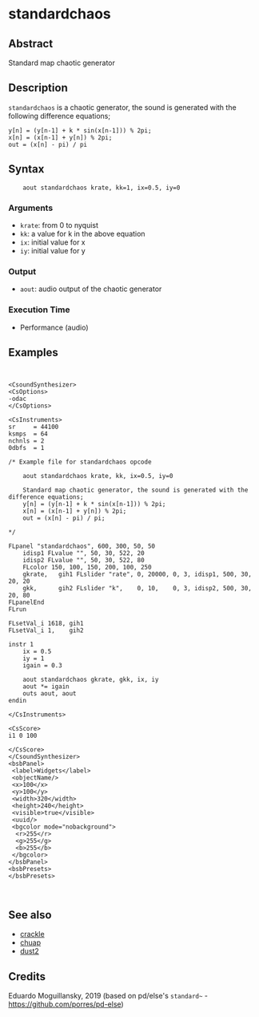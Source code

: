 # standardchaos

## Abstract

Standard map chaotic generator

## Description

`standardchaos` is a chaotic generator, the sound is generated with 
the following difference equations;

    y[n] = (y[n-1] + k * sin(x[n-1])) % 2pi;
    x[n] = (x[n-1] + y[n]) % 2pi;
    out = (x[n] - pi) / pi
    

## Syntax

```csound
    aout standardchaos krate, kk=1, ix=0.5, iy=0
```
    
### Arguments

* `krate`: from 0 to nyquist
* `kk`: a value for k in the above equation
* `ix`: initial value for x
* `iy`: initial value for y

### Output

* `aout`: audio output of the chaotic generator

### Execution Time

* Performance (audio)

## Examples

```csound


<CsoundSynthesizer>
<CsOptions>
-odac           
</CsOptions>

<CsInstruments>
sr     = 44100
ksmps  = 64
nchnls = 2
0dbfs  = 1

/* Example file for standardchaos opcode

	aout standardchaos krate, kk, ix=0.5, iy=0
	
	Standard map chaotic generator, the sound is generated with the difference equations;
    y[n] = (y[n-1] + k * sin(x[n-1])) % 2pi;
    x[n] = (x[n-1] + y[n]) % 2pi;
    out = (x[n] - pi) / pi;

*/

FLpanel "standardchaos", 600, 300, 50, 50
	idisp1 FLvalue "", 50, 30, 522, 20
	idisp2 FLvalue "", 50, 30, 522, 80
	FLcolor 150, 100, 150, 200, 100, 250
	gkrate,   gih1 FLslider "rate", 0, 20000, 0, 3, idisp1, 500, 30, 20, 20
	gkk,      gih2 FLslider "k",    0, 10,    0, 3, idisp2, 500, 30, 20, 80
FLpanelEnd
FLrun

FLsetVal_i 1618, gih1
FLsetVal_i 1,    gih2

instr 1
	ix = 0.5
	iy = 1
	igain = 0.3
	
	aout standardchaos gkrate, gkk, ix, iy
	aout *= igain
	outs aout, aout	
endin

</CsInstruments>

<CsScore>
i1 0 100

</CsScore>
</CsoundSynthesizer>
<bsbPanel>
 <label>Widgets</label>
 <objectName/>
 <x>100</x>
 <y>100</y>
 <width>320</width>
 <height>240</height>
 <visible>true</visible>
 <uuid/>
 <bgcolor mode="nobackground">
  <r>255</r>
  <g>255</g>
  <b>255</b>
 </bgcolor>
</bsbPanel>
<bsbPresets>
</bsbPresets>



```


## See also

* [crackle](crackle.md)
* [chuap](https://csound.com/docs/manual/chuap.html)
* [dust2](https://csound.com/docs/manual/dust2.html)

## Credits

Eduardo Moguillansky, 2019
(based on pd/else's `standard~` - https://github.com/porres/pd-else)
